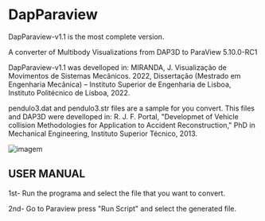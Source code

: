 # DapParaview

DapParaview-v1.1 is the most complete version.

A converter of Multibody Visualizations from DAP3D to ParaView 5.10.0-RC1

DapParaview-v1.1 was develloped in: 
MIRANDA, J. Visualização de Movimentos de Sistemas Mecânicos. 2022, Dissertação (Mestrado em Engenharia Mecânica) – Instituto Superior de Engenharia de Lisboa, Instituto Politécnico de Lisboa, 2022.

pendulo3.dat and pendulo3.str files are a sample for you convert. This files and DAP3D were develloped in:
R. J. F. Portal, "Developmet of Vehicle collision Methodologies for Application to Accident Reconstruction," PhD in Mechanical Engineering, Instituto Superior Técnico, 2013.

![imagem](https://user-images.githubusercontent.com/70608094/207683617-089b2a1e-21d1-4b59-be7d-6954e2832a4a.png)

## USER MANUAL

1st- Run the programa and select the file that you want to convert.

2nd- Go to Paraview press "Run Script" and select the generated file.
